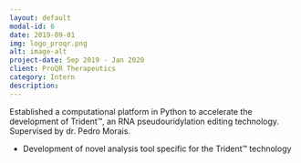 ```yaml
---
layout: default
modal-id: 6
date: 2019-09-01
img: logo_proqr.png
alt: image-alt
project-date: Sep 2019 - Jan 2020
client: ProQR Therapeutics
category: Intern
description: 
---
```


Established a computational platform in Python to accelerate the development of Trident™, an RNA pseudouridylation editing technology. Supervised by dr. Pedro Morais.
* Development of novel analysis tool specific for the Trident™ technology